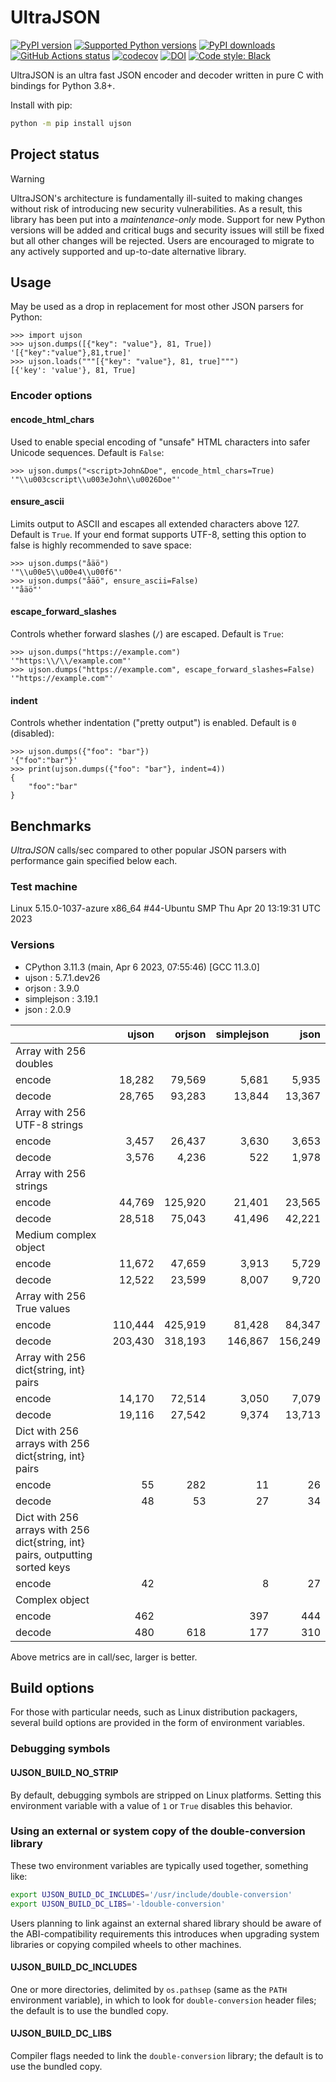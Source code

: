 # UltraJSON

[![PyPI version](https://img.shields.io/pypi/v/ujson.svg?logo=pypi&logoColor=FFE873)](https://pypi.org/project/ujson)
[![Supported Python versions](https://img.shields.io/pypi/pyversions/ujson.svg?logo=python&logoColor=FFE873)](https://pypi.org/project/ujson)
[![PyPI downloads](https://img.shields.io/pypi/dm/ujson.svg)](https://pypistats.org/packages/ujson)
[![GitHub Actions status](https://github.com/ultrajson/ultrajson/workflows/Test/badge.svg)](https://github.com/ultrajson/ultrajson/actions)
[![codecov](https://codecov.io/gh/ultrajson/ultrajson/branch/main/graph/badge.svg)](https://codecov.io/gh/ultrajson/ultrajson)
[![DOI](https://zenodo.org/badge/1418941.svg)](https://zenodo.org/badge/latestdoi/1418941)
[![Code style: Black](https://img.shields.io/badge/code%20style-Black-000000.svg)](https://github.com/psf/black)

UltraJSON is an ultra fast JSON encoder and decoder written in pure C with bindings for
Python 3.8+.

Install with pip:

```sh
python -m pip install ujson
```

## Project status

> [!WARNING]
> UltraJSON's architecture is fundamentally ill-suited to making changes without
> risk of introducing new security vulnerabilities. As a result, this library
> has been put into a *maintenance-only* mode. Support for new Python versions
> will be added and critical bugs and security issues will still be
> fixed but all other changes will be rejected. Users are encouraged to migrate
> to any actively supported and up-to-date alternative library.

## Usage

May be used as a drop in replacement for most other JSON parsers for Python:

```pycon
>>> import ujson
>>> ujson.dumps([{"key": "value"}, 81, True])
'[{"key":"value"},81,true]'
>>> ujson.loads("""[{"key": "value"}, 81, true]""")
[{'key': 'value'}, 81, True]
```

### Encoder options

#### encode_html_chars

Used to enable special encoding of "unsafe" HTML characters into safer Unicode
sequences. Default is `False`:

```pycon
>>> ujson.dumps("<script>John&Doe", encode_html_chars=True)
'"\\u003cscript\\u003eJohn\\u0026Doe"'
```

#### ensure_ascii

Limits output to ASCII and escapes all extended characters above 127. Default is `True`.
If your end format supports UTF-8, setting this option to false is highly recommended to
save space:

```pycon
>>> ujson.dumps("åäö")
'"\\u00e5\\u00e4\\u00f6"'
>>> ujson.dumps("åäö", ensure_ascii=False)
'"åäö"'
```

#### escape_forward_slashes

Controls whether forward slashes (`/`) are escaped. Default is `True`:

```pycon
>>> ujson.dumps("https://example.com")
'"https:\\/\\/example.com"'
>>> ujson.dumps("https://example.com", escape_forward_slashes=False)
'"https://example.com"'
```

#### indent

Controls whether indentation ("pretty output") is enabled. Default is `0` (disabled):

```pycon
>>> ujson.dumps({"foo": "bar"})
'{"foo":"bar"}'
>>> print(ujson.dumps({"foo": "bar"}, indent=4))
{
    "foo":"bar"
}
```

## Benchmarks

*UltraJSON* calls/sec compared to other popular JSON parsers with performance gain
specified below each.

### Test machine

Linux 5.15.0-1037-azure x86_64 #44-Ubuntu SMP Thu Apr 20 13:19:31 UTC 2023

### Versions

- CPython 3.11.3 (main, Apr  6 2023, 07:55:46) [GCC 11.3.0]
- ujson        : 5.7.1.dev26
- orjson       : 3.9.0
- simplejson   : 3.19.1
- json         : 2.0.9

|                                                                               | ujson      | orjson     | simplejson | json       |
|-------------------------------------------------------------------------------|-----------:|-----------:|-----------:|-----------:|
| Array with 256 doubles                                                        |            |            |            |            |
| encode                                                                        |     18,282 |     79,569 |      5,681 |      5,935 |
| decode                                                                        |     28,765 |     93,283 |     13,844 |     13,367 |
| Array with 256 UTF-8 strings                                                  |            |            |            |            |
| encode                                                                        |      3,457 |     26,437 |      3,630 |      3,653 |
| decode                                                                        |      3,576 |      4,236 |        522 |      1,978 |
| Array with 256 strings                                                        |            |            |            |            |
| encode                                                                        |     44,769 |    125,920 |     21,401 |     23,565 |
| decode                                                                        |     28,518 |     75,043 |     41,496 |     42,221 |
| Medium complex object                                                         |            |            |            |            |
| encode                                                                        |     11,672 |     47,659 |      3,913 |      5,729 |
| decode                                                                        |     12,522 |     23,599 |      8,007 |      9,720 |
| Array with 256 True values                                                    |            |            |            |            |
| encode                                                                        |    110,444 |    425,919 |     81,428 |     84,347 |
| decode                                                                        |    203,430 |    318,193 |    146,867 |    156,249 |
| Array with 256 dict{string, int} pairs                                        |            |            |            |            |
| encode                                                                        |     14,170 |     72,514 |      3,050 |      7,079 |
| decode                                                                        |     19,116 |     27,542 |      9,374 |     13,713 |
| Dict with 256 arrays with 256 dict{string, int} pairs                         |            |            |            |            |
| encode                                                                        |         55 |        282 |         11 |         26 |
| decode                                                                        |         48 |         53 |         27 |         34 |
| Dict with 256 arrays with 256 dict{string, int} pairs, outputting sorted keys |            |            |            |            |
| encode                                                                        |         42 |            |          8 |         27 |
| Complex object                                                                |            |            |            |            |
| encode                                                                        |        462 |            |        397 |        444 |
| decode                                                                        |        480 |        618 |        177 |        310 |

Above metrics are in call/sec, larger is better.

## Build options

For those with particular needs, such as Linux distribution packagers, several
build options are provided in the form of environment variables.

### Debugging symbols

#### UJSON_BUILD_NO_STRIP

By default, debugging symbols are stripped on Linux platforms. Setting this
environment variable with a value of `1` or `True` disables this behavior.

### Using an external or system copy of the double-conversion library

These two environment variables are typically used together, something like:

```sh
export UJSON_BUILD_DC_INCLUDES='/usr/include/double-conversion'
export UJSON_BUILD_DC_LIBS='-ldouble-conversion'
```

Users planning to link against an external shared library should be aware of
the ABI-compatibility requirements this introduces when upgrading system
libraries or copying compiled wheels to other machines.

#### UJSON_BUILD_DC_INCLUDES

One or more directories, delimited by `os.pathsep` (same as the `PATH`
environment variable), in which to look for `double-conversion` header files;
the default is to use the bundled copy.

#### UJSON_BUILD_DC_LIBS

Compiler flags needed to link the `double-conversion` library; the default
is to use the bundled copy.
